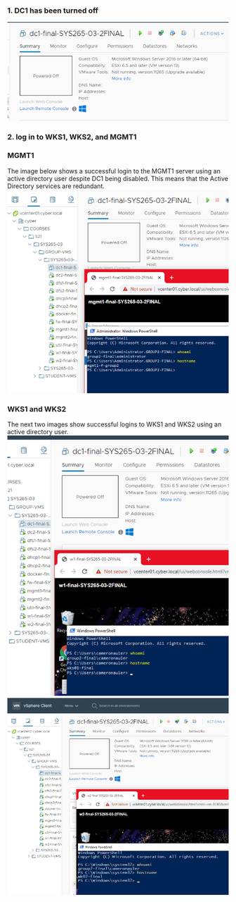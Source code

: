 ### 1. DC1 has been turned off

![](https://github.com/CameronAuler/Group2-Final-Project/blob/ed7e3ee571fbd06bf6d20321f674f30198179bea/test-images/test-1/dc1%20turned%20off.PNG)

### 2. log in to WKS1, WKS2, and MGMT1

### MGMT1
The image below shows a successful login to the MGMT1 server using an active directory user despite DC1 being disabled.  This means that the Active Directory services are redundant.
![](https://github.com/CameronAuler/Group2-Final-Project/blob/ed7e3ee571fbd06bf6d20321f674f30198179bea/test-images/test-1/mgmt1%20login.PNG)

### WKS1 and WKS2
The next two images show successful logins to WKS1 and WKS2 using an active directory user.
![](https://github.com/CameronAuler/Group2-Final-Project/blob/ed7e3ee571fbd06bf6d20321f674f30198179bea/test-images/test-1/wks1%20login.PNG)
![](https://github.com/CameronAuler/Group2-Final-Project/blob/ed7e3ee571fbd06bf6d20321f674f30198179bea/test-images/test-1/wks2%20login.PNG)
